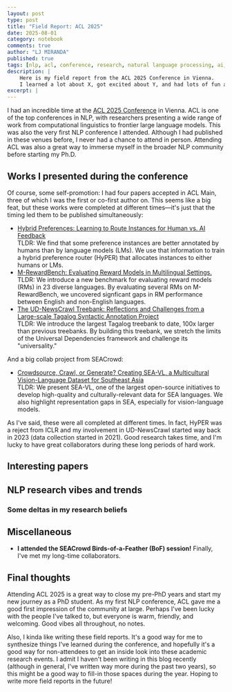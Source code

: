 ```yaml
---
layout: post
type: post
title: "Field Report: ACL 2025"
date: 2025-08-01
category: notebook
comments: true
author: "LJ MIRANDA"
published: true
tags: [nlp, acl, conference, research, natural language processing, ai, llm, reasoning]
description: |
    Here is my field report from the ACL 2025 Conference in Vienna.
    I learned a lot about X, got excited about Y, and had lots of fun all throughout!
excerpt: |
---
```


<span class="firstcharacter">I</span> had an incredible time at the [ACL 2025 Conference](https://2025.aclweb.org/) in Vienna.
ACL is one of the top conferences in NLP, with researchers presenting a wide range of work from computational linguistics to frontier large language models.
This was also the very first NLP conference I attended.
Although I had published in these venues before, I never had a chance to attend in person.
Attending ACL was also a great way to immerse myself in the broader NLP community before starting my Ph.D.

<!-- pictures of vienna and the place baby! -->


## Works I presented during the conference

Of course, some self-promotion: I had four papers accepted in ACL Main, three of which I was the first or co-first author on.
This seems like a big feat, but these works were completed at different times&mdash;it's just that the timing led them to be published simultaneously:

- [Hybrid Preferences: Learning to Route Instances for Human vs. AI Feedback](https://arxiv.org/abs/2410.19133)<br>TLDR: We find that some preference instances are better annotated by humans than by language models (LMs). We use that information to train a hybrid preference router (HyPER) that allocates instances to either humans or LMs.
- [M-RewardBench: Evaluating Reward Models in Multilingual Settings.](https://arxiv.org/abs/2410.15522)<br>TLDR: We introduce a new benchmark for evaluating reward models (RMs) in 23 diverse languages. By evaluating several RMs on M-RewardBench, we uncovered signficant gaps in RM performance between English and non-English languages.
- [The UD-NewsCrawl Treebank: Reflections and Challenges from a Large-scale Tagalog Syntactic Annotation Project](https://arxiv.org/abs/2505.20428)<br>TLDR: We introduce the largest Tagalog treebank to date, 100x larger than previous treebanks. 
By building this treebank, we stretch the limits of the Universal Dependencies framework and challenge its "universality."

And a big collab project from SEACrowd:

- [Crowdsource, Crawl, or Generate? Creating SEA-VL, a Multicultural Vision-Language Dataset for Southeast Asia](https://arxiv.org/abs/2503.07920)<br>TLDR: We present SEA-VL, one of the largest open-source initiatives to develop high-quality and culturally-relevant data for SEA languages. We also highlight representation gaps in SEA, especially for vision-language models.

As I've said, these were all completed at different times.
In fact, HyPER was a reject from ICLR and my involvement in UD-NewsCrawl started way back in 2023 (data collection started in 2021).
Good research takes time, and I'm lucky to have great collaborators during these long periods of hard work.

## Interesting papers



## NLP research vibes and trends


### Some deltas in my research beliefs



## Miscellaneous

* **I attended the SEACrowd Birds-of-a-Feather (BoF) session!** Finally, I've met my long-time collaborators.


## Final thoughts

Attending ACL 2025 is a great way to close my pre-PhD years and start my new journey as a PhD student.
As my first NLP conference, ACL gave me a good first impression of the community at large.
Perhaps I've been lucky with the people I've talked to, but everyone is warm, friendly, and welcoming.
Good vibes all throughout, no notes.

Also, I kinda like writing these field reports.
It's a good way for me to synthesize things I've learned during the conference, and hopefully it's a good way for non-attendees to get an inside look into these academic research events.
I admit I haven't been writing in this blog recently (although in general, I've written way more during the past two years), so this might be a good way to fill-in those spaces during the year.
Hoping to write more field reports in the future!